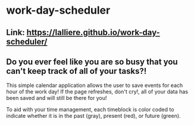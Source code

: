 # work-day-scheduler

## Link: https://lalliere.github.io/work-day-scheduler/

## Do you ever feel like you are so busy that you can't keep track of all of your tasks?!

This simple calendar application allows the user to save events for each hour of the work day! If the page refreshes, don't cry!, all of your data has been saved and will still be there for you!

To aid with your time management, each timeblock is color coded to indicate whether it is in the past (gray), present (red), or future (green).
